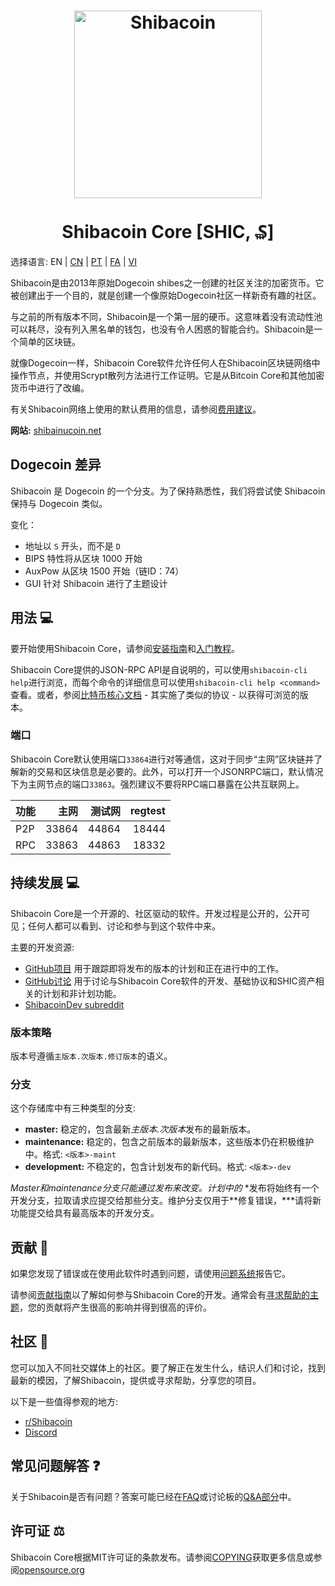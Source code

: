 <h1 align="center">
<img src="https://i.imgur.com/j6X1XyF.png" alt="Shibacoin" width="300"/>
<br/><br/>
Shibacoin Core [SHIC, ₷]  
</h1>

选择语言: EN | [CN](./README_zh_CN.md) | [PT](./README_pt_BR.md) | [FA](./README_fa_IR.md) | [VI](./README_vi_VN.md)

Shibacoin是由2013年原始Dogecoin shibes之一创建的社区关注的加密货币。它被创建出于一个目的，就是创建一个像原始Dogecoin社区一样新奇有趣的社区。

与之前的所有版本不同，Shibacoin是一个第一层的硬币。这意味着没有流动性池可以耗尽，没有列入黑名单的钱包，也没有令人困惑的智能合约。Shibacoin是一个简单的区块链。

就像Dogecoin一样，Shibacoin Core软件允许任何人在Shibacoin区块链网络中操作节点，并使用Scrypt散列方法进行工作证明。它是从Bitcoin Core和其他加密货币中进行了改编。

有关Shibacoin网络上使用的默认费用的信息，请参阅[费用建议](doc/fee-recommendation.md)。

**网站:** [shibainucoin.net](https://shibainucoin.net)

## Dogecoin 差异

Shibacoin 是 Dogecoin 的一个分支。为了保持熟悉性，我们将尝试使 Shibacoin 保持与 Dogecoin 类似。

变化：

* 地址以 `S` 开头，而不是 `D`
* BIPS 特性将从区块 1000 开始
* AuxPow 从区块 1500 开始（链ID：74）
* GUI 针对 Shibacoin 进行了主题设计

## 用法 💻

要开始使用Shibacoin Core，请参阅[安装指南](INSTALL.md)和[入门教程](doc/getting-started.md)。

Shibacoin Core提供的JSON-RPC API是自说明的，可以使用`shibacoin-cli help`进行浏览，而每个命令的详细信息可以使用`shibacoin-cli help <command>`查看。或者，参阅[比特币核心文档](https://developer.bitcoin.org/reference/rpc/) - 其实施了类似的协议 - 以获得可浏览的版本。

### 端口

Shibacoin Core默认使用端口`33864`进行对等通信，这对于同步“主网”区块链并了解新的交易和区块信息是必要的。此外，可以打开一个JSONRPC端口，默认情况下为主网节点的端口`33863`。强烈建议不要将RPC端口暴露在公共互联网上。

| 功能     | 主网    | 测试网  | regtest |
| :------- | ------: | ------: | ------: |
| P2P      |   33864 |   44864 |   18444 |
| RPC      |   33863 |   44863 |   18332 |

## 持续发展 💻

Shibacoin Core是一个开源的、社区驱动的软件。开发过程是公开的，公开可见；任何人都可以看到、讨论和参与到这个软件中来。

主要的开发资源:

* [GitHub项目](https://github.com/shibacoinppc/shibacoin/projects) 用于跟踪即将发布的版本的计划和正在进行中的工作。
* [GitHub讨论](https://github.com/shibacoinppc/shibacoin/discussions) 用于讨论与Shibacoin Core软件的开发、基础协议和SHIC资产相关的计划和非计划功能。
* [ShibacoinDev subreddit](https://www.reddit.com/r/shibacoindev/)

### 版本策略
版本号遵循```主版本.次版本.修订版本```的语义。

### 分支
这个存储库中有三种类型的分支:

- **master:** 稳定的，包含最新*主版本.次版本*发布的最新版本。
- **maintenance:** 稳定的，包含之前版本的最新版本，这些版本仍在积极维护中。格式: ```<版本>-maint```
- **development:** 不稳定的，包含计划发布的新代码。格式: ```<版本>-dev```

*Master和maintenance分支只能通过发布来改变。计划中的*
*发布将始终有一个开发分支，拉取请求应提交给那些分支。维护分支仅用于**修复错误，***请将新功能提交给具有最高版本的开发分支。

## 贡献 🤝

如果您发现了错误或在使用此软件时遇到问题，请使用[问题系统](https://github.com/shibacoinppc/shibacoin/issues/new?assignees=&labels=bug&template=bug_report.md&title=%5Bbug%5D+)报告它。

请参阅[贡献指南](CONTRIBUTING.md)以了解如何参与Shibacoin Core的开发。通常会有[寻求帮助的主题](https://github.com/shibacoinppc/shibacoin/labels/help%20wanted)，您的贡献将产生很高的影响并得到很高的评价。

## 社区 🐸

您可以加入不同社交媒体上的社区。要了解正在发生什么，结识人们和讨论，找到最新的模因，了解Shibacoin，提供或寻求帮助，分享您的项目。

以下是一些值得参观的地方:

* [r/Shibacoin](https://www.reddit.com/r/shibacoin/)
* [Discord](https://shibainucoin.net/discord)

## 常见问题解答 ❓

关于Shibacoin是否有问题？答案可能已经在[FAQ](doc/FAQ.md)或讨论板的[Q&A部分](https://github.com/shibacoinppc/shibacoin/discussions/categories/q-a)中。

## 许可证 ⚖️
Shibacoin Core根据MIT许可证的条款发布。请参阅[COPYING](COPYING)获取更多信息或参阅[opensource.org](https://opensource.org/licenses/MIT)
